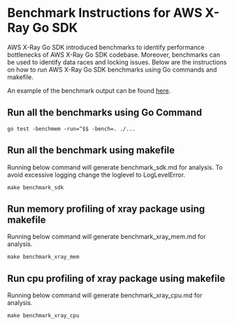 # Benchmark Instructions for AWS X-Ray Go SDK
AWS X-Ray Go SDK introduced benchmarks to identify performance bottlenecks of AWS X-Ray Go SDK codebase. Moreover, benchmarks can be used to identify data races and locking issues. Below are the instructions on how to run AWS X-Ray Go SDK benchmarks using Go commands and makefile.

An example of the benchmark output can be found [here](./results/1.0.0.md).

## Run all the benchmarks using Go Command
```
go test -benchmem -run=^$$ -bench=. ./...
```

## Run all the benchmark using makefile
Running below command will generate benchmark_sdk.md for analysis. To avoid excessive logging change the loglevel to LogLevelError.
```
make benchmark_sdk
```
## Run memory profiling of xray package using makefile
Running below command will generate benchmark_xray_mem.md for analysis.
```
make benchmark_xray_mem
```
## Run cpu profiling of xray package using makefile
Running below command will generate benchmark_xray_cpu.md for analysis.
```
make benchmark_xray_cpu
```

